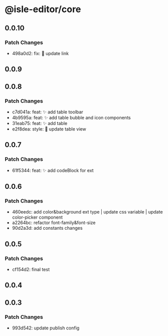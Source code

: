 # @isle-editor/core

## 0.0.10

### Patch Changes

- 498a0d2: fix: 🐛 update link

## 0.0.9

## 0.0.8

### Patch Changes

- c7d041a: feat: ✨ add table toolbar
- 4b9595a: feat: ✨ add table bubble and icon components
- 31eab75: feat: ✨ add table
- e2f8dea: style: 💄 update table view

## 0.0.7

### Patch Changes

- 61f5344: feat: ✨ add codeBlock for ext

## 0.0.6

### Patch Changes

- 460eedc: add color&background ext type | update css variable | update color-picker component
- a2264bc: refactor font-family&font-size
- 90d2a3d: add constants changes

## 0.0.5

### Patch Changes

- cf154d2: final test

## 0.0.4

## 0.0.3

### Patch Changes

- 993d542: update publish config
